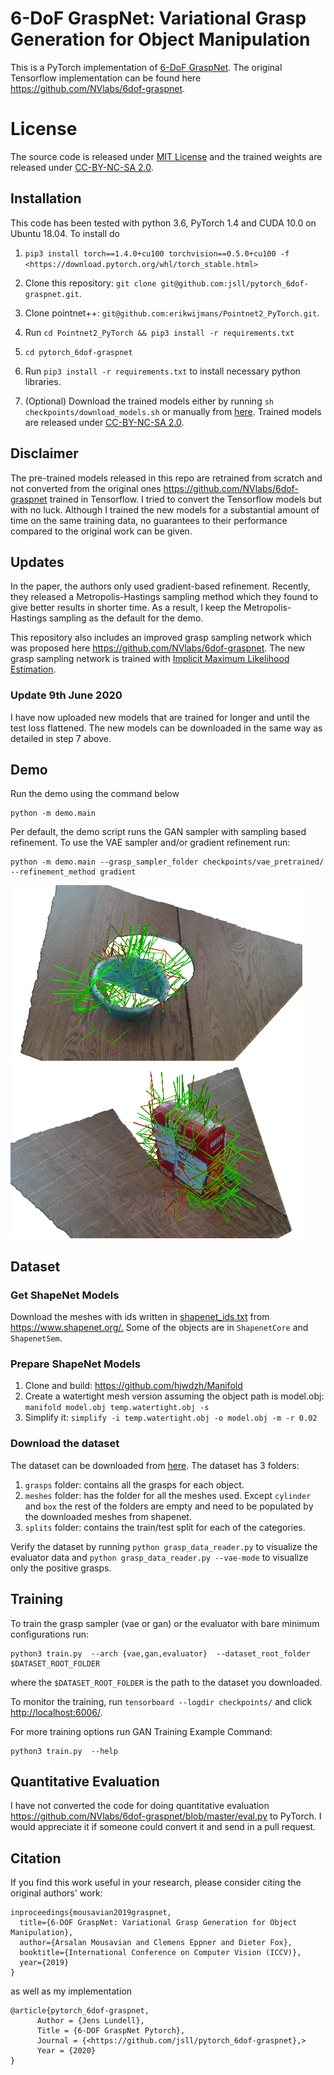 # 6-DoF GraspNet: Variational Grasp Generation for Object Manipulation

This is a PyTorch implementation of [6-DoF
GraspNet](https://arxiv.org/abs/1905.10520). The original Tensorflow
implementation can be found here <https://github.com/NVlabs/6dof-graspnet>.

# License

The source code is released under [MIT License](LICENSE) and the trained weights are released under [CC-BY-NC-SA 2.0](TRAINED_MODEL_LICENSE).

## Installation

This code has been tested with python 3.6, PyTorch 1.4 and CUDA 10.0 on Ubuntu
18.04. To install do

1) `pip3 install torch==1.4.0+cu100 torchvision==0.5.0+cu100 -f <https://download.pytorch.org/whl/torch_stable.html>`

2) Clone this repository: `git clone
   git@github.com:jsll/pytorch_6dof-graspnet.git`.

3) Clone pointnet++: `git@github.com:erikwijmans/Pointnet2_PyTorch.git`.

4) Run `cd Pointnet2_PyTorch && pip3 install -r requirements.txt`

5) `cd pytorch_6dof-graspnet`

6) Run `pip3 install -r requirements.txt` to install necessary python libraries.

7) (Optional) Download the trained models either by running `sh
   checkpoints/download_models.sh` or manually from [here](https://drive.google.com/drive/folders/1iQsyaDNIR8mEyndFRXbYDtYwkROHDhZv?usp=sharing). Trained
   models are released under [CC-BY-NC-SA 2.0](TRAINED_MODEL_LICENSE).

## Disclaimer

The pre-trained models released in this repo are retrained from scratch and not converted from the original ones <https://github.com/NVlabs/6dof-graspnet> trained in Tensorflow. I tried to convert the Tensorflow models but with no luck. Although I trained the new models for a substantial amount of time on the same training data, no guarantees to their performance compared to the original work can be given.

## Updates

In the paper, the authors only used gradient-based refinement. Recently, they released a Metropolis-Hastings
sampling method which they found to give better results in shorter time. As a result, I keep the Metropolis-Hastings sampling as the default for the demo.

This repository also includes an improved grasp sampling network which was
proposed here <https://github.com/NVlabs/6dof-graspnet>. The new grasp sampling
network is trained with [Implicit Maximum Likelihood Estimation](https://arxiv.org/pdf/2004.03590.pdf).

### Update 9th June 2020

I have now uploaded new models that are trained for longer and until the test loss flattened. The new models can be downloaded in the same way as detailed in step 7 above.

## Demo

Run the demo using the command below

```shell
python -m demo.main
```

Per default, the demo script runs the GAN sampler with sampling based
refinement. To use the VAE sampler and/or gradient refinement run:

```shell
python -m demo.main --grasp_sampler_folder checkpoints/vae_pretrained/ --refinement_method gradient
```

![example](demo/examples/1.png) ![example](demo/examples/2.png)

## Dataset

### Get ShapeNet Models

Download the meshes with ids written in [shapenet_ids.txt](shapenet_ids.txt) from <https://www.shapenet.org/.> Some of the objects are in `ShapenetCore` and `ShapenetSem`.

### Prepare ShapeNet Models

1. Clone and build: <https://github.com/hjwdzh/Manifold>
2. Create a watertight mesh version assuming the object path is model.obj: `manifold model.obj temp.watertight.obj -s`
3. Simplify it: `simplify -i temp.watertight.obj -o model.obj -m -r 0.02`

### Download the dataset

The dataset can be downloaded from [here](https://drive.google.com/open?id=1GkFrkvpP-R1letnv6rt_WLSX80o43Jjm). The dataset has 3 folders:

1) `grasps` folder: contains all the grasps for each object.
2) `meshes` folder: has the folder for all the meshes used. Except `cylinder` and `box` the rest of the folders are empty and need to be populated by the downloaded meshes from shapenet.
3) `splits` folder: contains the train/test split for each of the categories.

Verify the dataset by running `python grasp_data_reader.py` to visualize the evaluator data and `python grasp_data_reader.py --vae-mode` to visualize only the positive grasps.

## Training

To train the grasp sampler (vae or gan) or the evaluator with bare minimum configurations run:

```shell
python3 train.py  --arch {vae,gan,evaluator}  --dataset_root_folder $DATASET_ROOT_FOLDER
```

where the `$DATASET_ROOT_FOLDER` is the path to the dataset you downloaded.

To monitor the training, run `tensorboard --logdir checkpoints/` and click <http://localhost:6006/>.

For more training options run
GAN Training Example Command:

```shell
python3 train.py  --help
```

## Quantitative Evaluation

I have not converted the code for doing quantitative evaluation
<https://github.com/NVlabs/6dof-graspnet/blob/master/eval.py> to PyTorch. I
would appreciate it if someone could convert it and send in a pull request.

## Citation

If you find this work useful in your research, please consider citing the
original authors' work:

```
inproceedings{mousavian2019graspnet,
  title={6-DOF GraspNet: Variational Grasp Generation for Object Manipulation},
  author={Arsalan Mousavian and Clemens Eppner and Dieter Fox},
  booktitle={International Conference on Computer Vision (ICCV)},
  year={2019}
}
```

as well as my implementation

```
@article{pytorch_6dof-graspnet,
      Author = {Jens Lundell},
      Title = {6-DOF GraspNet Pytorch},
      Journal = {<https://github.com/jsll/pytorch_6dof-graspnet},>
      Year = {2020}
}
```
